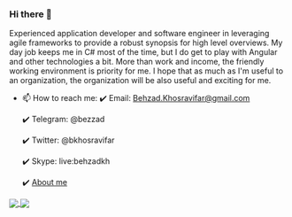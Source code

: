 ### Hi there 👋

Experienced application developer and software engineer in leveraging agile frameworks to provide a robust synopsis for high level overviews. My day job keeps me in C# most of the time, but I do get to play with Angular and other technologies a bit. More than work and income, the friendly working environment is priority for me. I hope that as much as I'm useful to an organization, the organization will be also useful and exciting for me.

+ 📫 How to reach me: 
  :heavy_check_mark: Email: Behzad.Khosravifar@gmail.com
  
  :heavy_check_mark: Telegram: @bezzad
  
  :heavy_check_mark: Twitter: @bkhosravifar
  
  :heavy_check_mark: Skype: live:behzadkh
  
  :heavy_check_mark: [About me](https://bezzad.github.io/)

<a href="https://github.com/bezzad">
  <img align="center" src="https://github-readme-stats.vercel.app/api?username=bezzad&show_icons=true&count_private=true&include_all_commits=true" />
</a>

<a href="https://github.com/bezzad">
  <img align="center" src="https://github-readme-stats.vercel.app/api/top-langs/?username=bezzad" />
</a>
